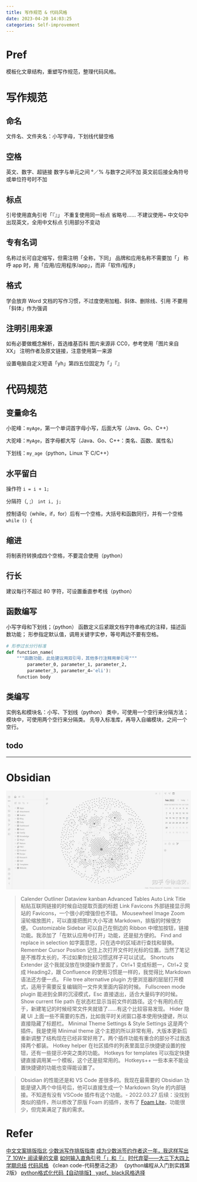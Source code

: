 ```yaml
---
title: 写作规范 & 代码风格
date: 2023-04-20 14:03:25
categories: Self-improvement
---
```

# Pref

模板化文章结构，重塑写作规范，整理代码风格。

# 写作规范

## 命名

文件名、文件夹名：小写字母，下划线代替空格

## 空格

英文、数字、超链接
数字与单元之间
°／% 与数字之间不加
英文前后接全角符号或单位符号时不加

## 标点

引号使用直角引号「『』」
不重复使用同一标点
省略号……
不建议使用~
中文句中出现英文，全用中文标点
引用部分不变动

## 专有名词

名称过长可自定缩写，但需注明「全称，下同」
品牌和应用名称不需要加「」
称呼 app 时，用「应用/应用程序/app」，而非「软件/程序」

## 格式

学会放弃 Word 文档的写作习惯，不过度使用加粗、斜体、删除线、引用
不要用「斜体」作为强调

## 注明引用来源

如有必要做概念解析，首选维基百科
图片来源非 CC0，参考使用「图片来自 XX」
注明作者及原文链接，注意使用第一来源

设置电脑自定义短语「yh」第四五位固定为「」『』

# 代码规范

## 变量命名

小驼峰：`myAge`，第一个单词首字母小写，后面大写（Java、Go、C++）

大驼峰：`MyAge`，首字母都大写（Java、Go、C++：类名、函数、属性名）

下划线：`my_age`（python，Linux 下 C/C++）

## 水平留白

操作符 `i = i + 1;`

分隔符（, ;） `int i, j;`

控制语句（while，if，for）后有一个空格，大括号和函数同行，并有一个空格 `while () {`

## 缩进

将制表符转换成四个空格，不要混合使用（python）

## 行长

建议每行不超过 80 字符，可设置垂直参考线（python）

## 函数编写

小写字母和下划线；（python）
函数定义后紧跟文档字符串格式的注释，描述函数功能；
形参指定默认值，调用关键字实参，等号两边不要有空格。
```python
# 形参过长分行标准
def function_name(
    """函数功能，此处建议用双引号，其他多行注释用单引号"""
        parameter_0, parameter_1, parameter_2,
        parameter_3, parameter_4='eli'):
    function body
```

## 类编写

实例名和模块名：小写、下划线（python）
类中，可使用一个空行来分隔方法；
模块中，可使用两个空行来分隔类。
先导入标准库，再导入自编模块，之间一个空行。


## todo











---

# Obsidian

![](/images/obsidian.jpg)

> Calender
> Outliner
> Dataview
> kanban
> Advanced Tables
> Auto Link Title
> 粘贴互联网链接的时候自动提取页面的标题
> Link Favicons
> 外部链接显示网站的 Favicons，一个很小的增强但也不错。
> Mousewheel Image Zoom
> 滚轮缩放图片，可以直接把图片大小写进 Markdown，排版的时候很方便。
> Customizable Sidebar
> 可以自己在侧边的 Ribbon 中增加按钮，链接功能。我添加了「在默认应用中打开」功能，还是挺方便的。
> Find and replace in selection
> 如字面意思，只在选中的区域进行查找和替换。
> Remember Cursor Position
> 记住上次打开文件时光标的位置。当然了笔记是不推荐太长的，不过如果你比较习惯这样子可以试试。
> Shortcuts Extender
> 这个我就没放在快捷操作里面了，Ctrl+1 变成标题一，Ctrl+2 变成 Heading2，跟 Confluence 的使用习惯是一样的，我觉得比 Markdown 语法还方便一点。
> File tree alternative plugin
> 方便浏览器的层层打开模式，适用于需要反复编辑同一文件夹里面内容的时候。
> Fullscreen mode plugin
> 能进到全屏的沉浸模式，Esc 直接退出，适合大量码字的时候。
> Show current file path
> 在状态栏显示当前文件的路径。这个有用的点在于，新建笔记的时候经常文件夹就错了……有这个比较容易发现。
> Hider
> 隐藏 UI 上面一些不需要的东西，比如我平时关闭窗口基本使用快捷键，所以直接隐藏了标题栏。
> Minimal Theme Settings & Style Settings
> 这是两个插件。我是使用 Minimal theme 这个主题的所以非常有用，大版本更新后重新调整了结构现在已经非常好用了。两个插件功能有重合的部分不过我选择两个都装。
> Hotkey helper
> 在社区插件的列表里面显示快捷键设置的按钮，还有一些提示冲突之类的功能。
> Hotkeys for templates
> 可以指定快捷键直接调用某一个模板，这个还是挺常用的。
> Hotkeys++
> 一些本来不能设置快捷键的功能也变得能设置了。

> Obsidian 的性能还是和 VS Code 差很多的。我现在最需要的 Obsidian 功能是键入两个中括号后，他可以直接生成一个 Markdown Style 的内部链接。不知道有没有 VSCode 插件有这个功能。- 2022.03.27 后续：没找到类似的插件，所以修改了原版 Foam 的插件，发布了 [Foam Lite](https://marketplace.visualstudio.com/items?itemName=theowenyoung.foam-lite-vscode)，功能很少，但完美满足了我的需求。

# Refer

[中文文案排版指北](https://github.com/sparanoid/chinese-copywriting-guidelines)
[少数派写作排版指南](https://sspai.com/post/37815)
[成为少数派签约作者这一年，我这样写出了 10W+ 阅读量的文章](https://zhuanlan.zhihu.com/p/34268524)
[如何输入直角引号「」和『』](https://www.zhihu.com/question/19755746/answer/20974607)
[时代弃婴——大三下大四上学期总结](https://xcbyao.com/2023/02/07/Semester_6_7_summary)
[代码风格](https://www.programmercarl.com)
《clean code-代码整洁之道》
《python编程从入门到实践第2版》
[python格式化代码【自动排版】 yapf、black风格选择](https://blog.csdn.net/sinat_28442665/article/details/118901285)